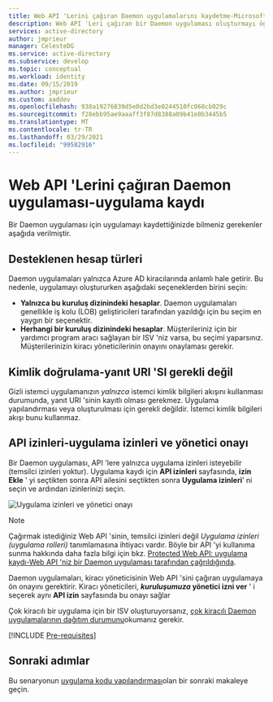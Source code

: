 ```yaml
---
title: Web API 'Lerini çağıran Daemon uygulamalarını kaydetme-Microsoft Identity platform | Mavisi
description: Web API 'Leri çağıran bir Daemon uygulaması oluşturmayı öğrenin-uygulama kaydı
services: active-directory
author: jmprieur
manager: CelesteDG
ms.service: active-directory
ms.subservice: develop
ms.topic: conceptual
ms.workload: identity
ms.date: 09/15/2019
ms.author: jmprieur
ms.custom: aaddev
ms.openlocfilehash: 938a19276839d5e0d2bd3e0244510fc068cb029c
ms.sourcegitcommit: f28ebb95ae9aaaff3f87d8388a09b41e0b3445b5
ms.translationtype: MT
ms.contentlocale: tr-TR
ms.lasthandoff: 03/29/2021
ms.locfileid: "99582916"
---
```

# <a name="daemon-app-that-calls-web-apis---app-registration"></a>Web API 'Lerini çağıran Daemon uygulaması-uygulama kaydı

Bir Daemon uygulaması için uygulamayı kaydettiğinizde bilmeniz gerekenler aşağıda verilmiştir.

## <a name="supported-account-types"></a>Desteklenen hesap türleri

Daemon uygulamaları yalnızca Azure AD kiracılarında anlamlı hale getirir. Bu nedenle, uygulamayı oluştururken aşağıdaki seçeneklerden birini seçin:

- **Yalnızca bu kuruluş dizinindeki hesaplar**. Daemon uygulamaları genellikle iş kolu (LOB) geliştiricileri tarafından yazıldığı için bu seçim en yaygın bir seçenektir.
- **Herhangi bir kuruluş dizinindeki hesaplar**. Müşterileriniz için bir yardımcı program aracı sağlayan bir ISV 'niz varsa, bu seçimi yaparsınız. Müşterilerinizin kiracı yöneticilerinin onayını onaylaması gerekir.

## <a name="authentication---no-reply-uri-needed"></a>Kimlik doğrulama-yanıt URI 'SI gerekli değil

Gizli istemci uygulamanızın *yalnızca* istemci kimlik bilgileri akışını kullanması durumunda, yanıt URI 'sinin kayıtlı olması gerekmez. Uygulama yapılandırması veya oluşturulması için gerekli değildir. İstemci kimlik bilgileri akışı bunu kullanmaz.

## <a name="api-permissions---app-permissions-and-admin-consent"></a>API izinleri-uygulama izinleri ve yönetici onayı

Bir Daemon uygulaması, API 'lere yalnızca uygulama izinleri isteyebilir (temsilci izinleri yoktur). Uygulama kaydı için **API izinleri** sayfasında, **izin Ekle** ' yi seçtikten sonra API ailesini seçtikten sonra **Uygulama izinleri**' ni seçin ve ardından izinlerinizi seçin.

![Uygulama izinleri ve yönetici onayı](media/scenario-daemon-app/app-permissions-and-admin-consent.png)

> [!NOTE]
> Çağırmak istediğiniz Web API 'sinin, temsilci izinleri değil *Uygulama izinleri (uygulama rolleri)* tanımlamasına ihtiyacı vardır. Böyle bir API 'yi kullanıma sunma hakkında daha fazla bilgi için bkz. [Protected Web API: uygulama kaydı-Web API 'niz bir Daemon uygulaması tarafından çağrıldığında](scenario-protected-web-api-app-registration.md#if-your-web-api-is-called-by-a-daemon-app).

Daemon uygulamaları, kiracı yöneticisinin Web API 'sini çağıran uygulamaya ön onayını gerektirir. Kiracı yöneticileri, ***kuruluşumuza* yönetici izni ver** ' i seçerek aynı **API izin** sayfasında bu onayı sağlar

Çok kiracılı bir uygulama için bir ISV oluşturuyorsanız, [çok kiracılı Daemon uygulamalarının dağıtım durumunu](scenario-daemon-production.md#deployment---multitenant-daemon-apps)okumanız gerekir.

[!INCLUDE [Pre-requisites](../../../includes/active-directory-develop-scenarios-registration-client-secrets.md)]

## <a name="next-steps"></a>Sonraki adımlar

Bu senaryonun [uygulama kodu yapılandırması](./scenario-daemon-app-configuration.md)olan bir sonraki makaleye geçin.
